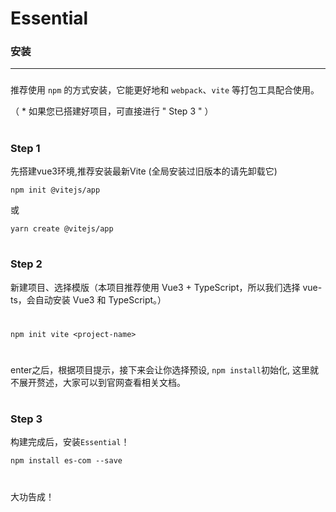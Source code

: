 # Essential

### 安装
---
###
### 
推荐使用 `npm` 的方式安装，它能更好地和 `webpack`、`vite` 等打包工具配合使用。

（ * 如果您已搭建好项目，可直接进行 " Step 3 " ）
# 
### Step 1
先搭建vue3环境,推荐安装最新Vite (全局安装过旧版本的请先卸载它)
```
npm init @vitejs/app
```
或
```
yarn create @vitejs/app
```
# 
### Step 2
新建项目、选择模版（本项目推荐使用 Vue3 + TypeScript，所以我们选择 vue-ts，会自动安装 Vue3 和 TypeScript。）
# 
```
npm init vite <project-name>
```
# 
enter之后，根据项目提示，接下来会让你选择预设, `npm install`初始化, 这里就不展开赘述，大家可以到官网查看相关文档。

# 
# 
###  Step 3
构建完成后，安装`Essential`！
```
npm install es-com --save
```

# 
大功告成！